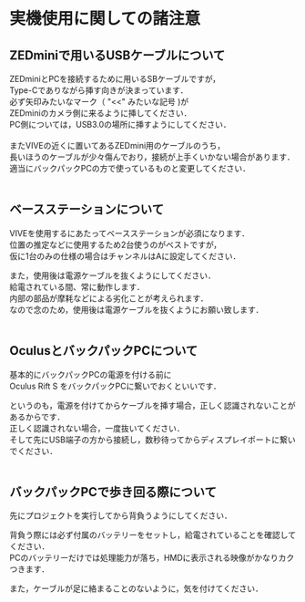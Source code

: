 # 実機使用に関しての諸注意


## ZEDminiで用いるUSBケーブルについて
ZEDminiとPCを接続するために用いるSBケーブルですが，<br>
Type-Cでありながら挿す向きが決まっています．<br>
必ず矢印みたいなマーク（ "<<" みたいな記号 )が<br>
ZEDminiのカメラ側に来るように挿してください．<br>
PC側については，USB3.0の場所に挿すようにしてください．<br>
<br>
またVIVEの近くに置いてあるZEDmini用のケーブルのうち，<br>
長いほうのケーブルが少々傷んでおり，接続が上手くいかない場合があります．<br>
適当にバックパックPCの方で使っているものと変更してください．<br>
<br>

## ベースステーションについて
VIVEを使用するにあたってベースステーションが必須になります．<br>
位置の推定などに使用するため2台使うのがベストですが，<br>
仮に1台のみの仕様の場合はチャンネルはAに設定してください．<br>

また，使用後は電源ケーブルを抜くようにしてください．<br>
給電されている間、常に動作します．<br>
内部の部品が摩耗などによる劣化ことが考えられます．<br>
なので念のため，使用後は電源ケーブルを抜くようにお願い致します．<br>
<br>

## OculusとバックパックPCについて
基本的にバックパックPCの電源を付ける前に<br>
Oculus Rift S をバックパックPCに繋いでおくといいです．<br>

というのも，電源を付けてからケーブルを挿す場合，正しく認識されないことがあるからです．<br>
正しく認識されない場合，一度抜いてください．<br>
そして先にUSB端子の方から接続し，数秒待ってからディスプレイポートに繋いでください．<br>
<br>

## バックパックPCで歩き回る際について
先にプロジェクトを実行してから背負うようにしてください．<br>

背負う際には必ず付属のバッテリーをセットし，給電されていることを確認してください．<br>
PCのバッテリーだけでは処理能力が落ち，HMDに表示される映像がかなりカクつきます．<br>

また，ケーブルが足に絡まることのないように，気を付けてください．<br>

